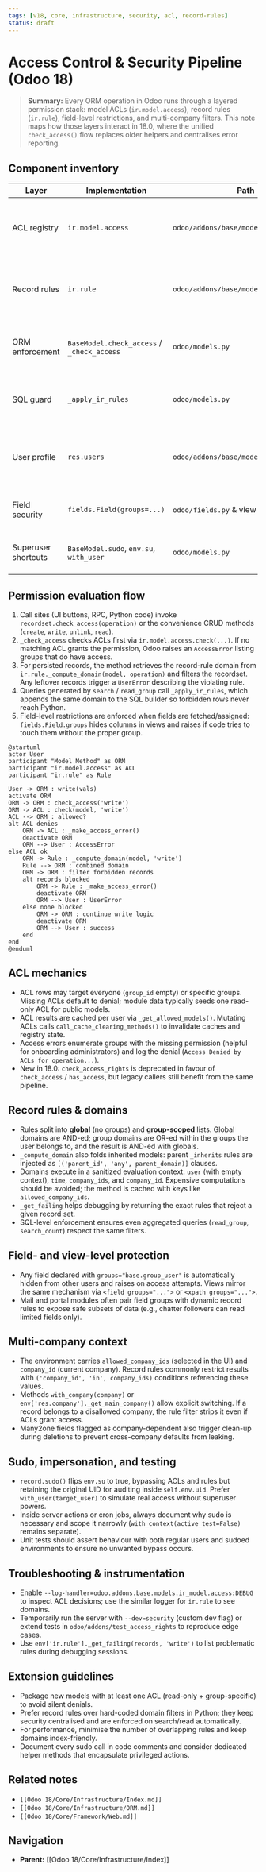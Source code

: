 ```yaml
---
tags: [v18, core, infrastructure, security, acl, record-rules]
status: draft
---
```

# Access Control & Security Pipeline (Odoo 18)

> **Summary:** Every ORM operation in Odoo runs through a layered permission stack: model ACLs (`ir.model.access`), record rules (`ir.rule`), field-level restrictions, and multi-company filters. This note maps how those layers interact in 18.0, where the unified `check_access()` flow replaces older helpers and centralises error reporting.

## Component inventory
| Layer | Implementation | Path | Purpose |
|-------|----------------|------|---------|
| ACL registry | `ir.model.access` | `odoo/addons/base/models/ir_model.py` | Stores CRUD permissions per model/group, exposes `_get_allowed_models()` and `_make_access_error()`. |
| Record rules | `ir.rule` | `odoo/addons/base/models/ir_rule.py` | Holds domain-based rules with group filters and computes combined domains through `_compute_domain()`. |
| ORM enforcement | `BaseModel.check_access` / `_check_access` | `odoo/models.py` | Applies ACLs then rule domains for each operation, returning forbidden records and errors. |
| SQL guard | `_apply_ir_rules` | `odoo/models.py` | Injects rule domains into query objects so searches/read_group respect the same constraints. |
| User profile | `res.users` | `odoo/addons/base/models/res_users.py` | Provides group membership, allowed companies, and helpers like `_get_group_ids()` and `_get_company_ids()`. |
| Field security | `fields.Field(groups=...)` | `odoo/fields.py` & view definitions | Limits visibility/editability of individual fields by group. |
| Superuser shortcuts | `BaseModel.sudo`, `env.su`, `with_user` | `odoo/models.py` | Temporarily bypass or swap security context while keeping audit info. |

## Permission evaluation flow
1. Call sites (UI buttons, RPC, Python code) invoke `recordset.check_access(operation)` or the convenience CRUD methods (`create`, `write`, `unlink`, `read`).
2. `_check_access` checks ACLs first via `ir.model.access.check(...)`. If no matching ACL grants the permission, Odoo raises an `AccessError` listing groups that do have access.
3. For persisted records, the method retrieves the record-rule domain from `ir.rule._compute_domain(model, operation)` and filters the recordset. Any leftover records trigger a `UserError` describing the violating rule.
4. Queries generated by `search` / `read_group` call `_apply_ir_rules`, which appends the same domain to the SQL builder so forbidden rows never reach Python.
5. Field-level restrictions are enforced when fields are fetched/assigned: `fields.Field.groups` hides columns in views and raises if code tries to touch them without the proper group.

```plantuml
@startuml
actor User
participant "Model Method" as ORM
participant "ir.model.access" as ACL
participant "ir.rule" as Rule

User -> ORM : write(vals)
activate ORM
ORM -> ORM : check_access('write')
ORM -> ACL : check(model, 'write')
ACL --> ORM : allowed?
alt ACL denies
    ORM -> ACL : _make_access_error()
    deactivate ORM
    ORM --> User : AccessError
else ACL ok
    ORM -> Rule : _compute_domain(model, 'write')
    Rule --> ORM : combined domain
    ORM -> ORM : filter forbidden records
    alt records blocked
        ORM -> Rule : _make_access_error()
        deactivate ORM
        ORM --> User : UserError
    else none blocked
        ORM -> ORM : continue write logic
        deactivate ORM
        ORM --> User : success
    end
end
@enduml
```

## ACL mechanics
- ACL rows may target everyone (`group_id` empty) or specific groups. Missing ACLs default to denial; module data typically seeds one read-only ACL for public models.
- ACL results are cached per user via `_get_allowed_models()`. Mutating ACLs calls `call_cache_clearing_methods()` to invalidate caches and registry state.
- Access errors enumerate groups with the missing permission (helpful for onboarding administrators) and log the denial (`Access Denied by ACLs for operation...`).
- New in 18.0: `check_access_rights` is deprecated in favour of `check_access` / `has_access`, but legacy callers still benefit from the same pipeline.

## Record rules & domains
- Rules split into **global** (no groups) and **group-scoped** lists. Global domains are AND-ed; group domains are OR-ed within the groups the user belongs to, and the result is AND-ed with globals.
- `_compute_domain` also folds inherited models: parent `_inherits` rules are injected as `[('parent_id', 'any', parent_domain)]` clauses.
- Domains execute in a sanitized evaluation context: `user` (with empty context), `time`, `company_ids`, and `company_id`. Expensive computations should be avoided; the method is cached with keys like `allowed_company_ids`.
- `_get_failing` helps debugging by returning the exact rules that reject a given record set.
- SQL-level enforcement ensures even aggregated queries (`read_group`, `search_count`) respect the same filters.

## Field- and view-level protection
- Any field declared with `groups="base.group_user"` is automatically hidden from other users and raises on access attempts. Views mirror the same mechanism via `<field groups="...">` or `<xpath groups="...">`.
- Mail and portal modules often pair field groups with dynamic record rules to expose safe subsets of data (e.g., chatter followers can read limited fields only).

## Multi-company context
- The environment carries `allowed_company_ids` (selected in the UI) and `company_id` (current company). Record rules commonly restrict results with `('company_id', 'in', company_ids)` conditions referencing these values.
- Methods `with_company(company)` or `env['res.company']._get_main_company()` allow explicit switching. If a record belongs to a disallowed company, the rule filter strips it even if ACLs grant access.
- Many2one fields flagged as company-dependent also trigger clean-up during deletions to prevent cross-company defaults from leaking.

## Sudo, impersonation, and testing
- `record.sudo()` flips `env.su` to true, bypassing ACLs and rules but retaining the original UID for auditing inside `self.env.uid`. Prefer `with_user(target_user)` to simulate real access without superuser powers.
- Inside server actions or cron jobs, always document why sudo is necessary and scope it narrowly (`with_context(active_test=False)` remains separate).
- Unit tests should assert behaviour with both regular users and sudoed environments to ensure no unwanted bypass occurs.

## Troubleshooting & instrumentation
- Enable `--log-handler=odoo.addons.base.models.ir_model.access:DEBUG` to inspect ACL decisions; use the similar logger for `ir.rule` to see domains.
- Temporarily run the server with `--dev=security` (custom dev flag) or extend tests in `odoo/addons/test_access_rights` to reproduce edge cases.
- Use `env['ir.rule']._get_failing(records, 'write')` to list problematic rules during debugging sessions.

## Extension guidelines
- Package new models with at least one ACL (read-only + group-specific) to avoid silent denials.
- Prefer record rules over hard-coded domain filters in Python; they keep security centralised and are enforced on search/read automatically.
- For performance, minimise the number of overlapping rules and keep domains index-friendly.
- Document every sudo call in code comments and consider dedicated helper methods that encapsulate privileged actions.

## Related notes
- `[[Odoo 18/Core/Infrastructure/Index.md]]`
- `[[Odoo 18/Core/Infrastructure/ORM.md]]`
- `[[Odoo 18/Core/Framework/Web.md]]`


## Navigation
- **Parent:** [[Odoo 18/Core/Infrastructure/Index]]
